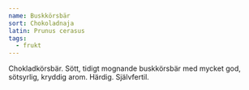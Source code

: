 ```yaml
---
name: Buskkörsbär
sort: Chokoladnaja
latin: Prunus cerasus
tags:
  - frukt
---
```


Chokladkörsbär. Sött, tidigt mognande buskkörsbär med mycket god, sötsyrlig,  kryddig arom. Härdig. Självfertil.
